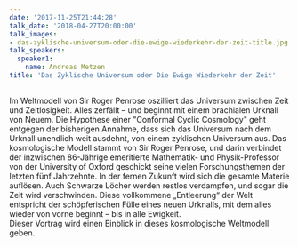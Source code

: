 ```yaml
---
date: '2017-11-25T21:44:28'
talk_date: '2018-04-27T20:00:00'
talk_images:
- das-zyklische-universum-oder-die-ewige-wiederkehr-der-zeit-title.jpg
talk_speakers:
  speaker1:
    name: Andreas Metzen
title: 'Das Zyklische Universum oder Die Ewige Wiederkehr der Zeit'
---
```

Im Weltmodell von Sir Roger Penrose oszilliert das Universum zwischen Zeit und Zeitlosigkeit. Alles zerfällt – und beginnt mit einem brachialen Urknall von Neuem. Die Hypothese einer "Conformal Cyclic Cosmology" geht entgegen der bisherigen Annahme, dass sich das Universum nach dem Urknall unendlich weit ausdehnt, von einem zyklischen Universum aus. Das kosmologische Modell stammt von Sir Roger Penrose, und darin verbindet der inzwischen 86-Jährige emeritierte Mathematik- und Physik-Professor von der University of Oxford geschickt seine vielen Forschungsthemen der letzten fünf Jahrzehnte. In der fernen Zukunft wird sich die gesamte Materie auflösen. Auch Schwarze Löcher werden restlos verdampfen, und sogar die Zeit wird verschwinden. Diese vollkommene „Entleerung“ der Welt entspricht der schöpferischen Fülle eines neuen Urknalls, mit dem alles wieder von vorne beginnt – bis in alle Ewigkeit.  
Dieser Vortrag wird einen Einblick in dieses kosmologische Weltmodell geben.